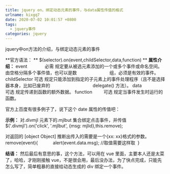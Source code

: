 ```yaml
---
title: jquery on，绑定动态元素的事件，与data属性传值的格式
urlname: kixgq7
date: 2020-07-02 10:01:57 +0800
tags:
  - jquery事件
categories: jquery
---
```


jquery中on方法的介绍，与绑定动态元素的事件

<!--more-->

**官方语法： **
\$(selector).on(event,childSelector,data,function)
\*\*
**属性介绍：**
event              必需 规定要从被选元素添加的一个或多个事件或命名空间。由空格分隔多个事件值，也可以是数                          组，必须是有效的事件。
childSelector 可选 规定只能添加到指定的子元素上的事件处理程序（且不是选择器本身，比如已废弃的                                  delegate() 方法）。
data                 可选 规定传递到函数的额外数据。
function         可选 规定当事件发生时运行的函数。

官方上百度有很多例子了，说下这个 date 属性的传值吧：

**示例：**
对.divmjl 元素下的.mjlbut 集合绑定点击事件，并传值
\$('.divmjl').on('click', '.mjlbut', {msg: mjlid},this.remove);

对返回的 [object Object] 推断出传入的需要是一个{xx: xx}格式的参数。
remove(event){
           alert(event.data.msg); //取值需要这样取
 }

**结语：**
然后最后有意思的事，这个方法，可以用在 vue 里面，主要本人还是太菜了，哈哈，才刚刚接触 vue，不是很会用，最后没办法，为了快点完成，只能先怎么写了，简单粗暴的直接给动态生成的 div 绑定一个事件。
